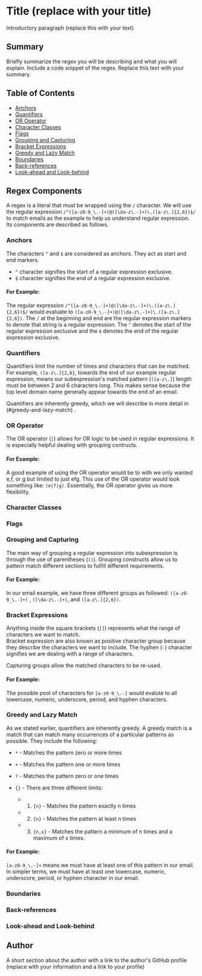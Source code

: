 # Title (replace with your title)

Introductory paragraph (replace this with your text)

## Summary

Briefly summarize the regex you will be describing and what you will explain. Include a code snippet of the regex. Replace this text with your summary.

## Table of Contents

- [Anchors](#anchors)
- [Quantifiers](#quantifiers)
- [OR Operator](#or-operator)
- [Character Classes](#character-classes)
- [Flags](#flags)
- [Grouping and Capturing](#grouping-and-capturing)
- [Bracket Expressions](#bracket-expressions)
- [Greedy and Lazy Match](#greedy-and-lazy-match)
- [Boundaries](#boundaries)
- [Back-references](#back-references)
- [Look-ahead and Look-behind](#look-ahead-and-look-behind)

## Regex Components

A regex is a literal that must be wrapped using the `/` character. We will use the regular expression `/^([a-z0-9_\.-]+)@([\da-z\.-]+)\.([a-z\.]{2,6})$/` to match emails as the example to help us understand regular expression. Its components are described as follows.

### Anchors

The characters `^` and `$` are considered as anchors. They act as start and end markers.

- `^` character signifies the start of a regular expression exclusive.
- `$` character signifies the end of a regular expression exclusive. 

#### For Example: 

The regular expression `/^([a-z0-9_\.-]+)@([\da-z\.-]+)\.([a-z\.]{2,6})$/` would evaluate to `([a-z0-9_\.-]+)@([\da-z\.-]+)\.([a-z\.]{2,6})`.
The `/` at the beginning and end are the regular expression markers to denote that string is a regular expression.  The `^` denotes the start of the regular expression exclusive and the `$` denotes the end of the regular expression exclusive. 

### Quantifiers

Quantifiers limit the number of times and characters that can be matched.  
For example, `([a-z\.]{2,6}`, towards the end of our example regular expression, means our subexpression's matched pattern (`([a-z\.]`) length must be between 2 and 6 characters long.  This makes sense because the top level domain name generally appear towards the end of an email.

Quantifiers are inherently greedy, which we will describe in more detail in (#greedy-and-lazy-match) .

### OR Operator

The OR operator (`|`) allows for OR logic to be used in regular expressions.  It is especially helpful dealing with grouping contructs.

#### For Example: 
 A good example of using the OR operator would be to with we only wanted e,f, or g but limited to just efg.  This use of the OR operator would look something like: `(e|f|g)`.  Essentially, the OR operator gives us more flexibility. 


### Character Classes

### Flags

### Grouping and Capturing

The main way of grouping a regular expression into subexpression is through the use of parentheses (`()`). Grouping constructs allow us to pattern match different sections to fulfill different requirements. 

#### For Example: 
In our email example, we have three different groups as followed: `([a-z0-9_\.-]+)` , `([\da-z\.-]+)`, and `([a-z\.]{2,6})`.

### Bracket Expressions

Anything inside the square brackets (`[]`) represents what the range of characters we want to match.  
Bracket expression are also known as positive character group because they describe the characters we want to include. The hyphen (`-`) character signifies we are dealing with a range of characters.

Capturing groups allow the matched characters to be re-used.  

#### For Example:

The possible pool of characters for `[a-z0-9_\.-]` would evalute to all lowercase, numeric, underscore, period, and hyphen characters.


### Greedy and Lazy Match

As we stated earlier, quantifiers are inherently greedy.  A greedy match is a match that can match many occurrences of a particular patterns as possible.  They include the following:

- `*` - Matches the pattern zero or more times
- `+` - Matches the pattern one or more times
- `?` - Matches the pattern zero or one times

- `{}` - There are three different limits:
    - 1) `{n}` - Matches the pattern exactly n times
    - 2) `{n}` - Matches the pattern at least n times
    - 3) `{n,x}` - Matches the pattern a minimum of n times and a maximum of x times. 

#### For Example:
`[a-z0-9_\.-]+` means we must have at least one of this pattern in our email.  In simpler terms, we must have at least one lowercase, numeric, underscore, period, or hyphen character in our email.


### Boundaries

### Back-references

### Look-ahead and Look-behind

## Author

A short section about the author with a link to the author's GitHub profile (replace with your information and a link to your profile)
